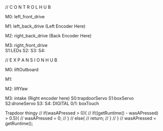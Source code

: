 // C O N T R O L   H U B

M0: left_front_drive   

M1: left_back_drive   (Left Encoder Here)

M2: right_back_drive   (Back Encoder Here)

M3: right_front_drive   
    S1:LEDs   S2:  S3:  S4:


// E X P A N S I O N   H U B

M0: liftOutboard 

M1:

M2: liftYaw

M3: intake (Right encoder here)
    S0:trapdoorServo   S1:boxServo   S2:droneServo S3:   S4: 
DIGITAL     0/1: boxTouch






Trapdoor thingy
//            if(wasAPressed > 0){
//                if((getRuntime() - wasAPressed) > 0.5){
//                    wasAPressed = 0;
//                }
//                else{
//                    return;
//                }
//            }
//            wasAPressed = getRuntime();
